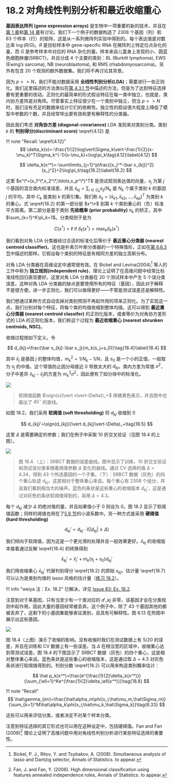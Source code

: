 # 18.2 对角线性判别分析和最近收缩重心

**基因表达阵列 (gene expression arrays)** 是生物中一项重要的新的技术，并且在[第 1 章](../01-Introduction/2016-07-26-Chapter-1-Introduction/index.html)和[第 14 章](/14-Unsupervised-Learning/14.3-Cluster-Analysis/index.html)有讨论。我们下一个例子的数据构造了 2308 个基因（列）和 63 个样本（行）的矩阵，这是从一系列微阵列实验中得到的。每个表达值是对数比率 $\log(R/G)$。$R$ 是目标样本中 gene-specific RNA 在微阵列上特定位点杂化的量，而 $G$ 是参考样本中对应的 RNA 杂化的量。样本来自儿童身上发现的小、圆蓝色细胞肿瘤(SRBCT)，并且分成 4 个主要的类别：BL (Burkitt lymphoma), EWS (Ewing’s sarcoma), NB (neuroblastoma), 和 RMS (rhabdomyosarcoma)。另外有包含 20 个观测的额外数据集。我们将不再讨论其背景。

因为 $p >> N$，我们不能对数据采用 **全线性判别分析(LDA)**；需要进行一些正则化。我们这里描述的方法类似在[第 4.3.1 节](../04-Linear-Methods-for-Classification/4.3-Linear-Discriminant-Analysis/index.html#_1)中描述的方法，但是为了达到特征选择要有更重要的改动。正则化的最简单的形式假设特征在每一类中独立，也就是，类内协方差阵是对角阵。尽管事实上特征很少在一个类别中独立，但当 $p >> N$ 时，我们没有充足的数据来估计它们的依赖性。独立性的假设很大程度上降低了模型中参数的个数，并且经常导出更有效和更有解释性的分类器。

因此我们考虑 **对角协方差 (diagonal-covariance)** LDA 准则来对类别分类。类别 $k$ 的 **判别得分(discriminant score)** \eqref{4.12} 是

!!! note "Recall: \eqref{4.12}"
    $$
    \delta_k(x)=-\frac{1}{2}\log\vert\Sigma_k\vert-\frac{1}{2}(x-\mu_k)^T\Sigma_k^{-1}(x-\mu_k)+\log\pi_k\tag{4.12}\label{4.12}
    $$

$$
\delta_k(x^*)=-\sum\limits_{j=1}^p\frac{(x_j^*-\bar x_{kj})^2}{s_j^2}+2\log\pi_k\tag{18.2}\label{18.2}
$$

这里 $x^\*=(x_1^\*,x_2^\*,\ldots,x_p^\*)^T$ 是测试观测表达值的向量，$s_j$ 为第 $j$ 个基因的混合类内标准误差，并且 $\bar x_{kj}=\sum_{i\in C_k}x_{ij}/N_k$ 是 $N_k$ 个属于类别 $k$ 的基因 $j$ 的平均，其中 $C_k$ 是类别 $k$ 的索引集。我们称 $\tilde x_k=(\bar x_{k1},\bar x_{k2},\ldots,\bar x_{kp})^T$ 为类别 $k$ 的重心。式 \eqref{18.2} 的第一部分是 $x^\*$ 到第 $k$ 个类别重心的（负）标准平方距离。第二部分是基于类别 **先验概率 (prior probability)** $\pi_k$ 的矫正，其中 $\sum_{k=1}^K\pi_k=1$。分类规则于是为

$$
C(x^*)=\ell\text{ if } \delta_{\ell}(x^*)=\max_k\delta_k(x^*)\tag{18.3}
$$

我们看到对角 LDA 分类器经过合适的标准化后等价于 **最近重心分类器 (nearest centroid classifier)**。这也是朴素贝叶斯分类器的一个特殊情形，正如在[第 6.6.3 节](../06-Kernel-Smoothing-Methods/6.6-Kernel-Density-Estimation-and-Classification/index.html#_4)中描述的那样。它假设每个类别的特征是有相同方差的独立高斯分布。

<!--
已解决，因为 $s_j$ 跟类别无关。
!!! question "weiya 注："
    \eqref{18.2} 也假设了每个类别的特征有相同的方差？不然应该会有 $\log \vert \Sigma_k\vert$ 这一项。
-->

对角 LDA 分类器在高维设定中通常很有效。在 Bickel and Levina(2004)[^1] 等人的工作中称为 **独立规则(independent rule)**，理论上证明了在高维问题中经常比标准线性回归表现要好。这里对角 LDA 分类器在 20 个测试样本中产生 5 个误分类误差。这种对角 LDA 分类器的缺点是要使用所有的特征（基因），因此对于解释不是很方便。进一步正则化，我们可以做得更好——不管是测试误差还是解释性。

我们想通过某种方式自动去掉对类别预测不再起作用的项来正则化。为了实现这一点，我们分别对每个特征，将每个类的均值收缩到整体均值。这可以得到 **最近重心分类器 (nearest centroid classifer)** 的正则化版本，或者等价为对角协方差形式的 LDA 的正则化版本。我们称这个过程为 **最近收缩重心 (nearest shrunken centroids, NSC)**。

收缩过程按如下定义。令

$$
d_{kj}=\frac{\bar x_{kj}-\bar x_j}{m_k(s_j+s_0)}\tag{18.4}\label{18.4}
$$

其中 $\bar x_j$ 是基因 $j$ 的整体均值，$m_k^2=1/N_k-1/N$，且 $s_0$ 是一个小的正值，一般取为 $s_j$ 的中值。这个常值防止因分母接近 0 导致太大的 $d_{kj}$。类内方差为常值 $\sigma^2$，分子中差异 $\bar x_{kj}-\bar x_j$的方差为 $m_k^2\sigma^2$，因此便有了如分母中的标准化。

![](../img/18/fig18.2.png)

> 软阈值函数 $\sign(x)(\vert x\vert-\Delta)\_+$ 用橘黄色表示，并且图中也画出了 $45^\circ$ 的直线。

如图 18.2，我们采用 **软阈值 (soft thresholding)** 将 $d_{kj}$ 收缩到 0

$$
d_{kj}'=\sign(d_{kj})(\vert d_{kj}\vert-\Delta)_+\tag{18.5}
$$

这里 $\Delta$ 是需要确定的参数；我们在例子中采取 10 折交叉验证（见图 18.4 的上图）。

![](../img/18/fig18.4.png)

> 图 18.4.（上）：SRBCT 数据的误差曲线。图中显示了训练，10 折交叉验证和测试误分类率随着阈值参数 $\Delta$ 变化的曲线。通过 CV 选择的值 $\Delta=4.34$，得到 43 个所选基因的一个子集。（下）：SRBCT 数据（灰色）的四个重心轨迹 $d_{kj}$，这是相对于整体重心来说。每个重心有 2308 个组分，并且我们看到相当大的噪声。蓝色的条状是这些重心的收缩版本 $d_{kj}'$，这是通过对灰色的条状软阈值得到的，采用 $\Delta=4.3$。

每个 $d_{kj}$ 减少 $\Delta$ 的绝对值的量，并且如果值小于 $0$ 则设为 $0$。图 18.2 显示了软阈值函数；同样的阈值也用在了[5.9 节](../05-Basis-Expansions-and-Regularization/5.9-Wavelet-Smoothing/index.html)的小波系数中。另一种方式是采用 **硬阈值 (hard thresholding)**

$$
d_{kj}'=d_{kj}\cdot I(\vert d_{kj}\vert\ge \Delta)\tag{18.6}
$$

我们倾向于软阈值，因为这是一个更光滑的处理并且一般效果更好。$\bar x_{kj}$ 的收缩版本接着通过反解 \eqref{18.4} 的转换得到

$$
\bar x_{kj}'=\bar x_j'+m_k(s_j+s_0)d_{kj}'\tag{18.7}\label{18.7}
$$

我们用收缩重心 $\bar x_{kj}'$ 代替判别得分 \eqref{18.2} 的原始 $x_{kj}$。估计量 \eqref{18.7} 可以认为是类别均值的 lasso 风格的估计量（[练习 18.2](https://github.com/szcf-weiya/ESL-CN/issues/83)）。

!!! info "weiya 注：Ex. 18.2"
    已解决，详见 [Issue 83: Ex. 18.2](https://github.com/szcf-weiya/ESL-CN/issues/83).

注意到对于某基因，只有当至少有一个类对应的 $d'\_{kj}$ 非零，该基因才会在分类规则中起作用，因此大量的基因经常被丢弃。这个例子中，除了 43 个基因其他的都被丢弃了，这剩下的小基因集能够表征类别，且具有可解释性。图 8.13 在热图中展示出这些基因。

![](../img/18/fig18.3.png)

图 18.4（上图）演示了收缩的影响。没有收缩时我们在测试数据上有 5/20 的误差，并且在训练和 CV 数据上有一些误差。当 $\Delta$ 在相当宽的区域中，收缩重心达到零测试误差。图 18.4 的下图显示了 SRBCT 数据（灰色）的四个重心，这是相对整体重心来说。蓝色条状是这些重心的收缩版本，这是通过取 $\Delta=4.3$ 对灰色条状进行软阈值得到的。判别分数 \eqref{18.2} 可以用来构造类别概率估计：

$$
\hat p_k(x^*)=\frac{e^{\frac{1}{2}\delta_k(x^*)}}{\sum_{\ell=1}^Ke^{\frac{1}{2}\delta_\ell(x^*)}}\tag{18.8}
$$

!!! note "Recall"
    $$
    \hat\gamma_{im}=\frac{\hat\alpha_m\phi(x_i;\hat\mu_m,\hat\Sigma_m)}{\sum_{k=1}^M\hat\alpha_k\phi(x_i;\hat\mu_k,\hat\Sigma_k)}\tag{6.33}
    $$

这些可以用来评估分类，或者决定不对某个样本分类。

注意到特征选择的其它形式也可以用在这种设定中，包括硬阈值。Fan and Fan (2008)[^2] 理论上证明了高维问题中用对角线性判别分析进行某些特征选择的重要性。

[^1]: Bickel, P. J., Ritov, Y. and Tsybakov, A. (2008). Simultaneous analysis of lasso and Dantzig selector, Annals of Statistics. to appear.
[^2]: Fan, J. and Fan, Y. (2008). High dimensional classification using features annealed independence rules, Annals of Statistics. to appear.
